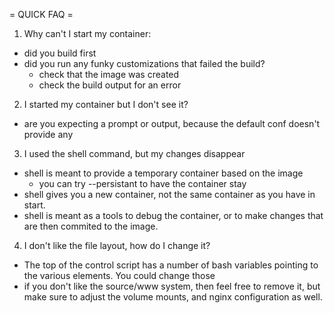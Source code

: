 = QUICK FAQ =

1. Why can't I start my container:

  - did you build first
  - did you run any funky customizations that failed the build?
       - check that the image was created
       - check the build output for an error

2. I started my container but I don't see it?

  - are you expecting a prompt or output, because the default conf
    doesn't provide any

3. I used the shell command, but my changes disappear

  - shell is meant to provide a temporary container based on the image
       - you can try --persistant to have the container stay
  - shell gives you a new container, not the same container
    as you have in start.
  - shell is meant as a tools to debug the
    container, or to make changes that are then commited to the
    image.

4. I don't like the file layout, how do I change it?

  - The top of the control script has a number of bash variables pointing to the various elements.  You could change those
  - if you don't like the source/www system, then feel free to remove it, but make sure to adjust the volume mounts, and nginx configuration as well.

